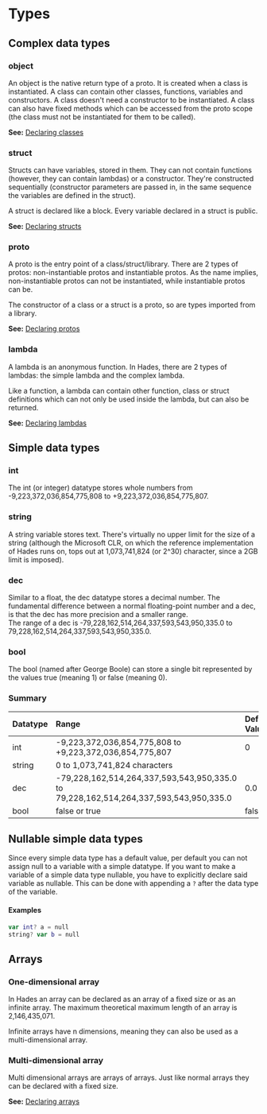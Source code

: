 # Types

## Complex data types

### object

An object is the native return type of a proto. It is created when a class is instantiated. A class can contain other classes, functions, variables and constructors. A class doesn't need a constructor to be instantiated. A class can also have fixed methods which can be accessed from the proto scope \(the class must not be instantiated for them to be called\).

**See:** [Declaring classes](../classes-and-variables/declaring-classes.md)

### struct

Structs can have variables, stored in them. They can not contain functions \(however, they can contain lambdas\) or a constructor. They're constructed sequentially \(constructor parameters are passed in, in the same sequence the variables are defined in the struct\).

A struct is declared like a block. Every variable declared in a struct is public.

**See:** [Declaring structs](../classes-and-variables/declaring-structs.md)

### proto

A proto is the entry point of a class/struct/library. There are 2 types of protos: non-instantiable protos and instantiable protos. As the name implies, non-instantiable protos can not be instantiated, while instantiable protos can be.

The constructor of a class or a struct is a proto, so are types imported from a library.

**See:** [Declaring protos](../classes-and-variables/declaring-protos.md)

### lambda

A lambda is an anonymous function. In Hades, there are 2 types of lambdas: the simple lambda and the complex lambda.

Like a function, a lambda can contain other function, class or struct definitions which can not only be used inside the lambda, but can also be returned.

**See:** [Declaring lambdas](../functions-and-lambdas/declaring-lambdas.md)

## Simple data types

### int

The int \(or integer\) datatype stores whole numbers from -9,223,372,036,854,775,808 to +9,223,372,036,854,775,807.

### string

A string variable stores text. There's virtually no upper limit for the size of a string \(although the Microsoft CLR, on which the reference implementation of Hades runs on, tops out at 1,073,741,824 \(or 2^30\) character, since a 2GB limit is imposed\).

### dec

Similar to a float, the dec datatype stores a decimal number. The fundamental difference between a normal floating-point number and a dec, is that the dec has more precision and a smaller range.  
The range of a dec is -79,228,162,514,264,337,593,543,950,335.0 to 79,228,162,514,264,337,593,543,950,335.0.

### bool

The bool \(named after George Boole\) can store a single bit represented by the values true \(meaning 1\) or false \(meaning 0\).

### Summary

| Datatype | Range | Default Value |
| :--- | :--- | :--- |
| int | -9,223,372,036,854,775,808 to +9,223,372,036,854,775,807 | 0 |
| string | 0 to 1,073,741,824 characters |  |
| dec | -79,228,162,514,264,337,593,543,950,335.0 to 79,228,162,514,264,337,593,543,950,335.0 | 0.0 |
| bool | false or true | false |

## Nullable simple data types

Since every simple data type has a default value, per default you can not assign null to a variable with a simple datatype. If you want to make a variable of a simple data type nullable, you have to explicitly declare said variable as nullable. This can be done with appending a `?` after the data type of the variable.

#### Examples

```swift
var int? a = null
string? var b = null
```

## Arrays

### One-dimensional array

In Hades an array can be declared as an array of a fixed size or as an infinite array. The maximum theoretical maximum length of an array is  2,146,435,071.

Infinite arrays have n dimensions, meaning they can also be used as a multi-dimensional array.

### Multi-dimensional array

Multi dimensional arrays are arrays of arrays. Just like normal arrays they can be declared with a fixed size.

**See:** [Declaring arrays](../classes-and-variables/declaring-arrays.md)



